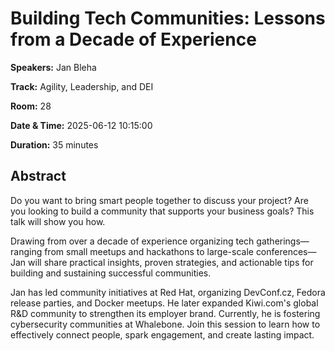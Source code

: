 # Building Tech Communities: Lessons from a Decade of Experience

**Speakers:** Jan Bleha
                    
**Track:** Agility, Leadership, and DEI
                    
**Room:** 28
                    
**Date & Time:** 2025-06-12 10:15:00
                    
**Duration:** 35 minutes
                    
## Abstract
                    
Do you want to bring smart people together to discuss your project? Are you looking to build a community that supports your business goals? This talk will show you how.

Drawing from over a decade of experience organizing tech gatherings—ranging from small meetups and hackathons to large-scale conferences—Jan will share practical insights, proven strategies, and actionable tips for building and sustaining successful communities.

Jan has led community initiatives at Red Hat, organizing DevConf.cz, Fedora release parties, and Docker meetups. He later expanded Kiwi.com's global R&D community to strengthen its employer brand. Currently, he is fostering cybersecurity communities at Whalebone. Join this session to learn how to effectively connect people, spark engagement, and create lasting impact.

